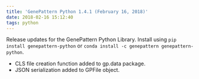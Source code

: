 ```yaml
---
title: 'GenePattern Python 1.4.1 (February 16, 2018)'
date: 2018-02-16 15:12:40
tags: python
---
```


Release updates for the GenePattern Python Library. Install using ``pip install genepattern-python`` or ``conda install -c genepattern genepattern-python``.

- CLS file creation function added to gp.data package.
- JSON serialization added to GPFile object.